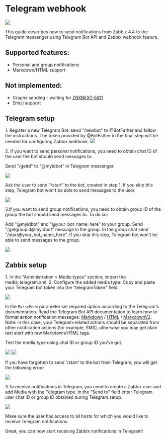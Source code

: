# Telegram webhook 

![](images/telegram_logo.png?raw=true)

This guide describes how to send notifications from Zabbix 4.4 to the Telegram messenger using Telegram Bot API and Zabbix webhook feature.

## Supported features:
* Personal and group notifications
* Markdown/HTML support

## Not implemented:
* Graphs sending - waiting for [ZBXNEXT-5611](https://support.zabbix.com/browse/ZBXNEXT-5611)
* Emoji support

## Telegram setup

1\. Register a new Telegram Bot: send "/newbot" to @BotFather and follow the instructions. The token provided by @BotFather in the final step will be needed for configuring Zabbix webhook.
[![](images/1.png?raw=true)](images/1.png)

2\. If you want to send personal notifications, you need to obtain chat ID of the user the bot should send messages to.

Send "/getid" to "@myidbot" in Telegram messenger.

[![](images/3.png?raw=true)](images/3.png)

Ask the user to send "/start" to the bot, created in step 1. If you skip this step, Telegram bot won't be able to send messages to the user.

[![](images/5.png?raw=true)](images/5.png)

3\.If you want to send group notifications, you need to obtain group ID of the group the bot should send messages to. To do so:

Add "@myidbot" and "@your_bot_name_here" to your group.
Send "/getgroupid@myidbot" message in the group.
In the group chat send "/start@your_bot_name_here". If you skip this step, Telegram bot won't be able to send messages to the group.

[![](images/9.png?raw=true)](images/9.png)

## Zabbix setup

1\. In the "Administration > Media types" section, import the media_telegram.xml.
2\. Configure the added media type: 
Copy and paste your Telegram bot token into the "telegramToken" field.

[![](images/2.png?raw=true)](images/2.png)

In the `ParseMode` parameter set required option according to the Telegram's documentation. 
Read the Telegram Bot API documentation to learn how to format action notification messages: [Markdown](https://core.telegram.org/bots/api#markdown-style) / [HTML](https://core.telegram.org/bots/api#html-style) / [MarkdownV2](https://core.telegram.org/bots/api#markdown2-style).
Note: in this case, your Telegram-related actions should be separated from other notification actions (for example, SMS), otherwise you may get plain text alert with raw Markdown/HTML tags.

Test the media type using chat ID or group ID you've got.

[![](images/6.png?raw=true)](images/6.png)
[![](images/7.png?raw=true)](images/7.png)

If you have forgotten to send '/start' to the bot from Telegram, you will get the following error:

[![](images/8.png?raw=true)](images/8.png)

3\.To receive notifications in Telegram, you need to create a Zabbix user and add Media with the Telegram type.
In the "Send to" field enter Telegram user chat ID or group ID obtained during Telegram setup.

[![](images/4.png?raw=true)](images/4.png)

Make sure the user has access to all hosts for which you would like to receive Telegram notifications.

Great, you can now start receivng Zabbix notifications in Telegram!
